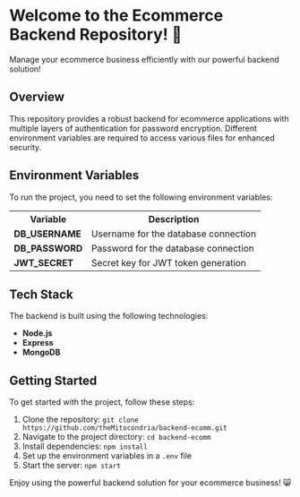  <h1>Welcome to the Ecommerce Backend Repository! 🚀</h1>
<p>Manage your ecommerce business efficiently with our powerful backend solution!</p>
<h2>Overview</h2>
<p>This repository provides a robust backend for ecommerce applications with multiple layers of authentication for password encryption. Different environment variables are required to access various files for enhanced security.</p>
<h2>Environment Variables</h2>
<p>To run the project, you need to set the following environment variables:</p>
<table>
    <tr>
        <th>Variable</th>
        <th>Description</th>
    </tr>
    <tr>
        <td><strong>DB_USERNAME</strong></td>
        <td>Username for the database connection</td>
    </tr>
    <tr>
        <td><strong>DB_PASSWORD</strong></td>
        <td>Password for the database connection</td>
    </tr>
    <tr>
        <td><strong>JWT_SECRET</strong></td>
        <td>Secret key for JWT token generation</td>
    </tr>
</table>
<h2>Tech Stack</h2>
<p>The backend is built using the following technologies:</p>
<ul>
    <li><strong>Node.js</strong></li>
    <li><strong>Express</strong></li>
    <li><strong>MongoDB</strong></li>
</ul>
<h2>Getting Started</h2>
<p>To get started with the project, follow these steps:</p>
<ol>
    <li>Clone the repository: <code>git clone https://github.com/theMitocondria/backend-ecomm.git</code></li>
    <li>Navigate to the project directory: <code>cd backend-ecomm</code></li>
    <li>Install dependencies: <code>npm install</code></li>
    <li>Set up the environment variables in a <code>.env</code> file</li>
    <li>Start the server: <code>npm start</code></li>
</ol>
<p>Enjoy using the powerful backend solution for your ecommerce business! 😸</p>
